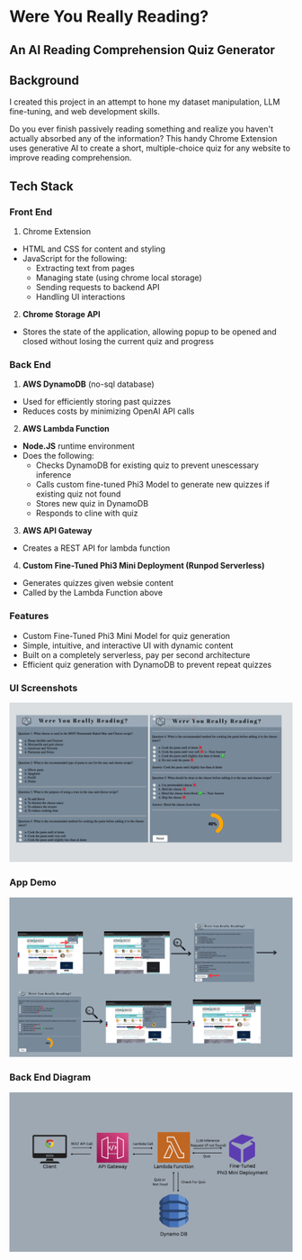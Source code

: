 # Were You Really Reading? 
## An AI Reading Comprehension Quiz Generator


## Background
I created this project in an attempt to hone my dataset manipulation, LLM fine-tuning, and web development skills. 

Do you ever finish passively reading something and realize you haven't actually absorbed any of the information? This handy Chrome Extension uses generative AI to create a short, multiple-choice quiz for any website to improve reading comprehension.

## Tech Stack

### Front End
1. Chrome Extension
- HTML and CSS for content and styling
- JavaScript for the following:
  - Extracting text from pages
  - Managing state (using chrome local storage)
  - Sending requests to backend API
  - Handling UI interactions
2. **Chrome Storage API**
- Stores the state of the application, allowing popup to be opened and closed without losing the current quiz and progress
 
### Back End

1. **AWS DynamoDB** (no-sql database)
- Used for efficiently storing past quizzes
- Reduces costs by minimizing OpenAI API calls

2. **AWS Lambda Function**
- **Node.JS** runtime environment
- Does the following:
  - Checks DynamoDB for existing quiz to prevent unescessary inference
  - Calls custom fine-tuned Phi3 Model to generate new quizzes if existing quiz not found
  - Stores new quiz in DynamoDB
  - Responds to cline with quiz

3. **AWS API Gateway**
- Creates a REST API for lambda function

4. **Custom Fine-Tuned Phi3 Mini Deployment (Runpod Serverless)**
- Generates quizzes given websie content
- Called by the Lambda Function above 


### Features
- Custom Fine-Tuned Phi3 Mini Model for quiz generation
- Simple, intuitive, and interactive UI with dynamic content
- Built on a completely serverless, pay per second architecture
- Efficient quiz generation with DynamoDB to prevent repeat quizzes
### UI Screenshots
![image](readmeImages/largeScreenshots.jpg)
### App Demo
![image](readmeImages/appDemo.png)
### Back End Diagram
![image](readmeImages/backEndDiagram.png)





